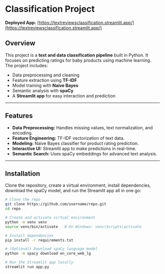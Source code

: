 # Classification Project

**Deployed App:** [https://textreviewsclassification.streamlit.app/](https://textreviewsclassification.streamlit.app/)

## Overview
This project is a **text and data classification pipeline** built in Python. It focuses on predicting ratings for baby products using machine learning. The project includes:

- Data preprocessing and cleaning
- Feature extraction using **TF-IDF**
- Model training with **Naive Bayes**
- Semantic analysis with **spaCy**
- A **Streamlit app** for easy interaction and prediction

---

## Features

- **Data Preprocessing:** Handles missing values, text normalization, and encoding.
- **Feature Engineering:** TF-IDF vectorization of text data.
- **Modeling:** Naive Bayes classifier for product rating prediction.
- **Interactive UI:** Streamlit app to make predictions in real-time.
- **Semantic Search:** Uses spaCy embeddings for advanced text analysis.

---
## Installation

Clone the repository, create a virtual environment, install dependencies, download the spaCy model, and run the Streamlit app all in one go:

```bash
# Clone the repo
git clone https://github.com/username/repo.git
cd repo

# Create and activate virtual environment
python -m venv venv
source venv/bin/activate   # On Windows: venv\Scripts\activate

# Install dependencies
pip install -r requirements.txt

# (Optional) Download spaCy language model
python -m spacy download en_core_web_lg

# Run the Streamlit app locally
streamlit run app.py
